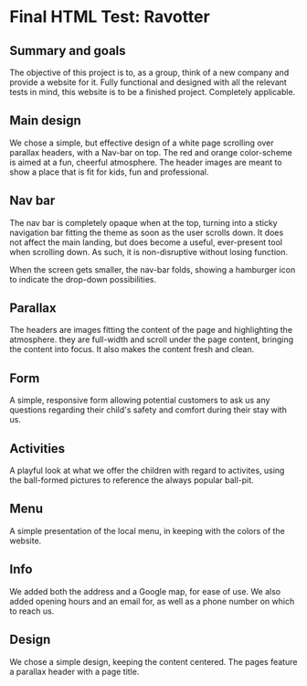 # Final HTML Test: Ravotter

## Summary and goals
The objective of this project is to, as a group, think of a new company and provide a website for it. Fully functional and designed with all the relevant tests in mind, this website is to be a finished project. Completely applicable.

## Main design
We chose a simple, but effective design of a white page scrolling over parallax headers, with a Nav-bar on top. The red and orange color-scheme is aimed at a fun, cheerful atmosphere. The header images are meant to show a place that is fit for kids, fun and professional. 

## Nav bar
The nav bar is completely opaque when at the top, turning into a sticky navigation bar fitting the theme as soon as the user scrolls down. It does not affect the main landing, but does become a useful, ever-present tool when scrolling down. As such, it is non-disruptive without losing function.

When the screen gets smaller, the nav-bar folds, showing a hamburger icon to indicate the drop-down possibilities.

## Parallax
The headers are images fitting the content of the page and highlighting the atmosphere. they are full-width and scroll under the page content, bringing the content into focus. It also makes the content fresh and clean.

## Form
A simple, responsive form allowing potential customers to ask us any questions regarding their child's safety and comfort during their stay with us.

## Activities
A playful look at what we offer the children with regard to activites, using the ball-formed pictures to reference the always popular ball-pit.

## Menu
A simple presentation of the local menu, in keeping with the colors of the website.

## Info
We added both the address and a Google map, for ease of use. We also added opening hours and an email for, as well as a phone number on which to reach us.

## Design
We chose a simple design, keeping the content centered. The pages feature a parallax header with a page title.